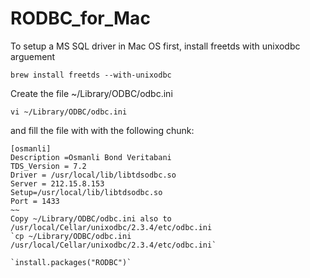 # RODBC_for_Mac

To setup a MS SQL driver in Mac OS first, install freetds with unixodbc arguement

`brew install freetds --with-unixodbc`

Create the file ~/Library/ODBC/odbc.ini 

`vi ~/Library/ODBC/odbc.ini`

and fill the file with with the following chunk: 
~~~
[osmanli]
Description =Osmanli Bond Veritabani
TDS_Version = 7.2
Driver = /usr/local/lib/libtdsodbc.so
Server = 212.15.8.153
Setup=/usr/local/lib/libtdsodbc.so
Port = 1433
~~
Copy ~/Library/ODBC/odbc.ini also to /usr/local/Cellar/unixodbc/2.3.4/etc/odbc.ini
`cp ~/Library/ODBC/odbc.ini /usr/local/Cellar/unixodbc/2.3.4/etc/odbc.ini`

`install.packages("RODBC")`

